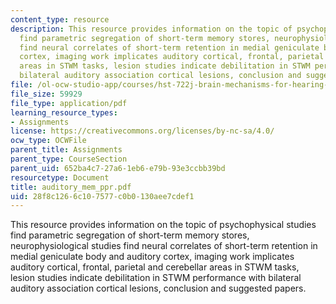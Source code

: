 ```yaml
---
content_type: resource
description: This resource provides information on the topic of psychophysical studies
  find parametric segregation of short-term memory stores, neurophysiological studies
  find neural correlates of short-term retention in medial geniculate body and auditory
  cortex, imaging work implicates auditory cortical, frontal, parietal and cerebellar
  areas in STWM tasks, lesion studies indicate debilitation in STWM performance with
  bilateral auditory association cortical lesions, conclusion and suggested papers.
file: /ol-ocw-studio-app/courses/hst-722j-brain-mechanisms-for-hearing-and-speech-fall-2005/28f8c1266c107577c0b0130aee7cdef1_auditory_mem_ppr.pdf
file_size: 59929
file_type: application/pdf
learning_resource_types:
- Assignments
license: https://creativecommons.org/licenses/by-nc-sa/4.0/
ocw_type: OCWFile
parent_title: Assignments
parent_type: CourseSection
parent_uid: 652ba4c7-27a6-1eb6-e79b-93e3ccbb39bd
resourcetype: Document
title: auditory_mem_ppr.pdf
uid: 28f8c126-6c10-7577-c0b0-130aee7cdef1
---
```

This resource provides information on the topic of psychophysical studies find parametric segregation of short-term memory stores, neurophysiological studies find neural correlates of short-term retention in medial geniculate body and auditory cortex, imaging work implicates auditory cortical, frontal, parietal and cerebellar areas in STWM tasks, lesion studies indicate debilitation in STWM performance with bilateral auditory association cortical lesions, conclusion and suggested papers.